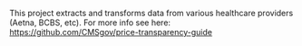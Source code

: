 This project extracts and transforms data from various healthcare providers (Aetna, BCBS, etc).
For more info see here:
https://github.com/CMSgov/price-transparency-guide
